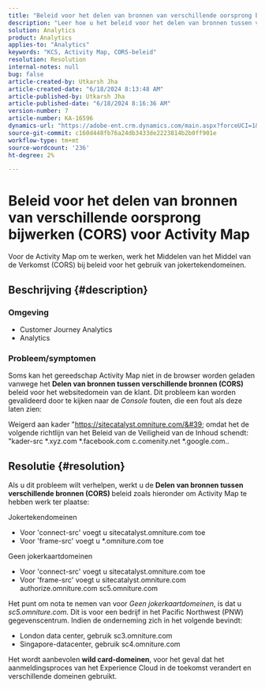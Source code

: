 ```yaml
---
title: "Beleid voor het delen van bronnen van verschillende oorsprong bijwerken (CORS) voor Activity Map"
description: "Leer hoe u het beleid voor het delen van bronnen tussen verschillende oorsprong aanpast om het gereedschap Activity Map te gebruiken."
solution: Analytics
product: Analytics
applies-to: "Analytics"
keywords: "KCS, Activity Map, CORS-beleid"
resolution: Resolution
internal-notes: null
bug: false
article-created-by: Utkarsh Jha
article-created-date: "6/18/2024 8:13:48 AM"
article-published-by: Utkarsh Jha
article-published-date: "6/18/2024 8:16:36 AM"
version-number: 7
article-number: KA-16596
dynamics-url: "https://adobe-ent.crm.dynamics.com/main.aspx?forceUCI=1&pagetype=entityrecord&etn=knowledgearticle&id=1afeb4af-4a2d-ef11-840b-6045bd06eea5"
source-git-commit: c160d448fb76a24db3433de2223814b2b0ff901e
workflow-type: tm+mt
source-wordcount: '236'
ht-degree: 2%

---
```


# Beleid voor het delen van bronnen van verschillende oorsprong bijwerken (CORS) voor Activity Map


Voor de Activity Map om te werken, werk het Middelen van het Middel van de Verkomst (CORS) bij<b> </b>beleid voor het gebruik van jokertekendomeinen.

## Beschrijving {#description}


### <b>Omgeving </b>

- Customer Journey Analytics
- Analytics




### <b>Probleem/symptomen</b>

Soms kan het gereedschap Activity Map niet in de browser worden geladen vanwege het <b>Delen van bronnen tussen verschillende bronnen (CORS)</b> beleid voor het websitedomein van de klant. Dit probleem kan worden gevalideerd door te kijken naar de *Console* fouten, die een fout als deze laten zien:

Weigerd aan kader &quot;https://sitecatalyst.omniture.com/&#39; omdat het de volgende richtlijn van het Beleid van de Veiligheid van de Inhoud schendt: &quot;kader-src \*.xyz.com \*.facebook.com c.comenity.net \*.google.com..


## Resolutie {#resolution}


Als u dit probleem wilt verhelpen, werkt u de <b>Delen van bronnen tussen verschillende bronnen (CORS) </b>beleid zoals hieronder om Activity Map te hebben werk ter plaatse:

Jokertekendomeinen

- Voor &#39;connect-src&#39; voegt u sitecatalyst.omniture.com toe
- Voor &#39;frame-src&#39; voegt u \*.omniture.com toe


Geen jokerkaartdomeinen

- Voor &#39;connect-src&#39; voegt u sitecatalyst.omniture.com toe
- Voor &#39;frame-src&#39; voegt u sitecatalyst.omniture.com authorize.omniture.com sc5.omniture.com


Het punt om nota te nemen van voor *Geen jokerkaartdomeinen*, is dat u *sc5.omniture.com*. Dit is voor een bedrijf in het Pacific Northwest (PNW) gegevenscentrum. Indien de onderneming zich in het volgende bevindt:

- London data center, gebruik sc3.omniture.com
- Singapore-datacenter, gebruik sc4.omniture.com


Het wordt aanbevolen <b>wild card-domeinen</b>, voor het geval dat het aanmeldingsproces van het Experience Cloud in de toekomst verandert en verschillende domeinen gebruikt.
